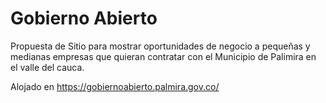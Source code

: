 #  Gobierno Abierto

Propuesta de Sitio para mostrar oportunidades de negocio a pequeñas  y medianas empresas que quieran contratar con el Municipio de Palimira en el valle del cauca.

Alojado en https://gobiernoabierto.palmira.gov.co/
